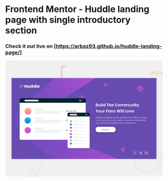 # Frontend Mentor - Huddle landing page with single introductory section
### Check it out live on [https://arbaz93.github.io/huddle-landing-page/]
![Design preview for the Huddle landing page with single introductory section](./design/desktop-preview.jpg)
